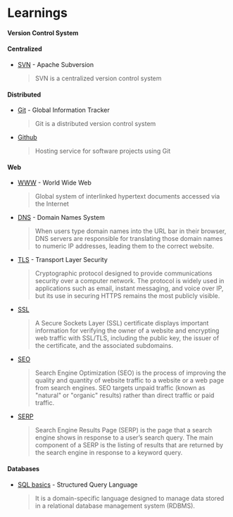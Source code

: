 # Learnings

#### Version Control System 

#### Centralized
- [SVN](https://subversion.apache.org/) - Apache Subversion
  > SVN is a centralized version control system

#### Distributed
- [Git](/pages/git.md) - Global Information Tracker
  > Git is a distributed version control system
- [Github](/pages/github.md)
  > Hosting service for software projects using Git

#### Web
- [WWW](https://github.com/fd-col/Learnings/blob/main/pages/www.md) - World Wide Web
  > Global system of interlinked hypertext documents accessed via the Internet

- [DNS](https://www.cloudflare.com/learning/dns/what-is-a-dns-server/) - Domain Names System
  > When users type domain names into the URL bar in their browser, DNS servers are responsible for translating those domain names to numeric IP addresses, leading them to the correct website.
- [TLS](https://en.wikipedia.org/wiki/Transport_Layer_Security) - Transport Layer Security
  > Cryptographic protocol designed to provide communications security over a computer network. The protocol is widely used in applications such as email, instant messaging, and voice over IP, but its use in securing HTTPS remains the most publicly visible.
- [SSL](https://www.cloudflare.com/learning/ssl/what-is-an-ssl-certificate/)
  > A Secure Sockets Layer (SSL) certificate displays important information for verifying the owner of a website and encrypting web traffic with SSL/TLS, including the public key, the issuer of the certificate, and the associated subdomains.
- [SEO](https://en.wikipedia.org/wiki/Search_engine_optimization)
  > Search Engine Optimization (SEO) is the process of improving the quality and quantity of website traffic to a website or a web page from search engines. SEO targets unpaid traffic (known as "natural" or "organic" results) rather than direct traffic or paid traffic.
- [SERP](https://en.wikipedia.org/wiki/Search_engine_results_page)
  > Search Engine Results Page (SERP) is the page that a search engine shows in response to a user’s search query. The main component of a SERP is the listing of results that are returned by the search engine in response to a keyword query. 

#### Databases
- [SQL basics](/pages/sql.md) - Structured Query Language
  > It is a domain-specific language designed to manage data stored in a relational database management system (RDBMS).
